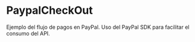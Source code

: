# PaypalCheckOut
Ejemplo del flujo de pagos en PayPal. Uso del PayPal SDK para facilitar el consumo del API.
